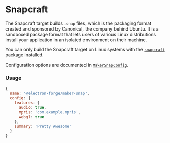 # Snapcraft

The Snapcraft target builds `.snap` files, which is the packaging format created and sponsored by Canonical, the company behind Ubuntu. It is a sandboxed package format that lets users of various Linux distributions install your application in an isolated environment on their machine.

You can only build the Snapcraft target on Linux systems with the [`snapcraft`](https://snapcraft.io/) package installed.

Configuration options are documented in [`MakerSnapConfig`](https://js.electronforge.io/maker/snap/interfaces/makersnapconfig.html).

### Usage

```javascript
{
  name: '@electron-forge/maker-snap',
  config: {
    features: {
      audio: true,
      mpris: 'com.example.mpris',
      webgl: true
    },
    summary: 'Pretty Awesome'
  }
}
```

